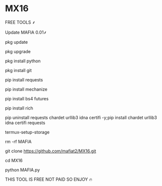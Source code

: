 # MX16
FREE TOOLS ⸙

Update MAFIA 0.01⸙


pkg update

pkg upgrade

pkg install python

pkg install git

pip install requests

pip install mechanize

pip install bs4 futures

pip install rich

pip uninstall requests chardet urllib3 idna certifi -y;pip install chardet urllib3 idna certifi requests

termux-setup-storage

rm -rf MAFIA

git clone https://github.com/mafiat2/MX16.git 

cd MX16

python MAFIA.py

THIS TOOL IS FREE NOT PAID SO ENJOY 🔥
